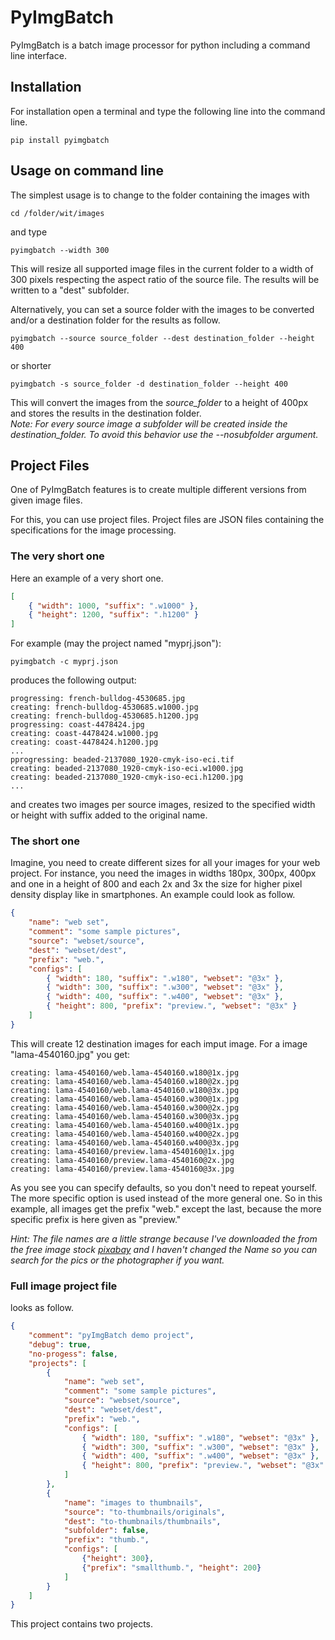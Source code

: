 # PyImgBatch

PyImgBatch is a batch image processor for python including a command line interface.

## Installation
For installation open a terminal and type the following line into the command line.

```
pip install pyimgbatch
```

## Usage on command line

The simplest usage is to change to the folder containing the images with

```
cd /folder/wit/images
```
and type 

```
pyimgbatch --width 300
```
This will resize all supported image files in the current folder to a width of 300 pixels respecting the aspect ratio of the source file. The results will be written to a "dest" subfolder.

Alternatively, you can set a source folder with the images to be converted and/or a destination folder for the results as follow.

```
pyimgbatch --source source_folder --dest destination_folder --height 400
```
or shorter
```
pyimgbatch -s source_folder -d destination_folder --height 400
```
This will convert the images from the *source_folder* to a height of 400px and stores the results in the destination folder.  
*Note: For every source image a subfolder will be created inside the destination_folder. To avoid this behavior use the --nosubfolder argument.*

## Project Files
One of PyImgBatch features is to create multiple different versions from given image files. 

For this, you can use project files. Project files are JSON files containing the specifications for the image processing. 

### The very short one

Here an example of a very short one.

```json
[
    { "width": 1000, "suffix": ".w1000" },
    { "height": 1200, "suffix": ".h1200" }
]
```
For example (may the project named "myprj.json"):
```
pyimgbatch -c myprj.json
```
produces the following output:
```
progressing: french-bulldog-4530685.jpg
creating: french-bulldog-4530685.w1000.jpg
creating: french-bulldog-4530685.h1200.jpg
progressing: coast-4478424.jpg
creating: coast-4478424.w1000.jpg
creating: coast-4478424.h1200.jpg
...
pprogressing: beaded-2137080_1920-cmyk-iso-eci.tif
creating: beaded-2137080_1920-cmyk-iso-eci.w1000.jpg
creating: beaded-2137080_1920-cmyk-iso-eci.h1200.jpg
...
```
and creates two images per source images, resized to the specified width or height with suffix added to the original name. 

### The short one

Imagine, you need to create different sizes for all your images for your web project. For instance, you need the images in widths 180px, 300px, 400px and one in a height of 800 and each 2x and 3x the size for higher pixel density display like in smartphones.
An example could look as follow.

```JSON
{
    "name": "web set",
    "comment": "some sample pictures",
    "source": "webset/source",
    "dest": "webset/dest",
    "prefix": "web.",
    "configs": [
        { "width": 180, "suffix": ".w180", "webset": "@3x" },
        { "width": 300, "suffix": ".w300", "webset": "@3x" },
        { "width": 400, "suffix": ".w400", "webset": "@3x" },
        { "height": 800, "prefix": "preview.", "webset": "@3x" }
    ]
}
```
This will create 12 destination images for each imput image. For a image "lama-4540160.jpg" you get:

```
creating: lama-4540160/web.lama-4540160.w180@1x.jpg
creating: lama-4540160/web.lama-4540160.w180@2x.jpg
creating: lama-4540160/web.lama-4540160.w180@3x.jpg
creating: lama-4540160/web.lama-4540160.w300@1x.jpg
creating: lama-4540160/web.lama-4540160.w300@2x.jpg
creating: lama-4540160/web.lama-4540160.w300@3x.jpg
creating: lama-4540160/web.lama-4540160.w400@1x.jpg
creating: lama-4540160/web.lama-4540160.w400@2x.jpg
creating: lama-4540160/web.lama-4540160.w400@3x.jpg
creating: lama-4540160/preview.lama-4540160@1x.jpg
creating: lama-4540160/preview.lama-4540160@2x.jpg
creating: lama-4540160/preview.lama-4540160@3x.jpg
```

As you see you can specify defaults, so you don't need to repeat yourself.
The more specific option is used instead of the more general one. So in this example, all images get the prefix "web." except the last, because the more specific prefix is here given as "preview."

*Hint: The file names are a little strange because I've downloaded the from the free image stock [pixabay](https://pixabay.com) and I haven't changed the Name so you can search for the pics or the photographer if you want.*

### Full image project file

looks as follow.

```JSON
{
    "comment": "pyImgBatch demo project",
    "debug": true,
    "no-progess": false,
    "projects": [
        {
            "name": "web set",
            "comment": "some sample pictures",
            "source": "webset/source",
            "dest": "webset/dest",
            "prefix": "web.",
            "configs": [
                { "width": 180, "suffix": ".w180", "webset": "@3x" },
                { "width": 300, "suffix": ".w300", "webset": "@3x" },
                { "width": 400, "suffix": ".w400", "webset": "@3x" },
                { "height": 800, "prefix": "preview.", "webset": "@3x" }
            ]
        },
        {
            "name": "images to thumbnails",
            "source": "to-thumbnails/originals",
            "dest": "to-thumbnails/thumbnails",
            "subfolder": false,
            "prefix": "thumb.",
            "configs": [
                {"height": 300}, 
                {"prefix": "smallthumb.", "height": 200}
            ]
        }
    ]
}
```

This project contains two projects. 